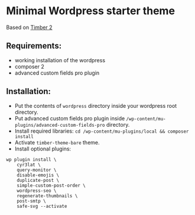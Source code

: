 # Minimal Wordpress starter theme

Based on [Timber 2](https://timber.github.io/docs/v2)

## Requirements:
* working installation of the wordpress
* composer 2
* advanced custom fields pro plugin

## Installation:

* Put the contents of `wordpress` directory inside your wordpress root directory.
* Put advanced custom fields pro plugin inside `/wp-content/mu-plugins/advanced-custom-fields-pro` directory.
* Install required libraries: `cd /wp-content/mu-plugins/local && composer install`
* Activate `timber-theme-bare` theme.
* Install optional plugins:
```
wp plugin install \
	cyr3lat \
    query-monitor \
	disable-emojis \
	duplicate-post \
	simple-custom-post-order \
	wordpress-seo \
	regenerate-thumbnails \
	post-smtp \
	safe-svg --activate
```